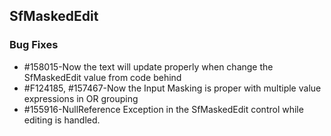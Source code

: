 ## SfMaskedEdit

### Bug Fixes

* \#158015-Now the text will update properly when change the SfMaskedEdit value from code behind
* \#F124185, #157467-Now the Input Masking is proper with multiple value expressions in OR grouping
* \#155916-NullReference Exception in the SfMaskedEdit control while editing is handled.


